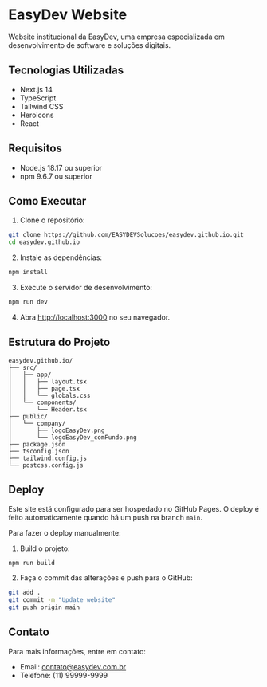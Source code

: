 # EasyDev Website

Website institucional da EasyDev, uma empresa especializada em desenvolvimento de software e soluções digitais.

## Tecnologias Utilizadas

- Next.js 14
- TypeScript
- Tailwind CSS
- Heroicons
- React

## Requisitos

- Node.js 18.17 ou superior
- npm 9.6.7 ou superior

## Como Executar

1. Clone o repositório:

```bash
git clone https://github.com/EASYDEVSolucoes/easydev.github.io.git
cd easydev.github.io
```

2. Instale as dependências:

```bash
npm install
```

3. Execute o servidor de desenvolvimento:

```bash
npm run dev
```

4. Abra [http://localhost:3000](http://localhost:3000) no seu navegador.

## Estrutura do Projeto

```
easydev.github.io/
├── src/
│   ├── app/
│   │   ├── layout.tsx
│   │   ├── page.tsx
│   │   └── globals.css
│   └── components/
│       └── Header.tsx
├── public/
│   └── company/
│       ├── logoEasyDev.png
│       └── logoEasyDev_comFundo.png
├── package.json
├── tsconfig.json
├── tailwind.config.js
└── postcss.config.js
```

## Deploy

Este site está configurado para ser hospedado no GitHub Pages. O deploy é feito automaticamente quando há um push na branch `main`.

Para fazer o deploy manualmente:

1. Build o projeto:

```bash
npm run build
```

2. Faça o commit das alterações e push para o GitHub:

```bash
git add .
git commit -m "Update website"
git push origin main
```

## Contato

Para mais informações, entre em contato:

- Email: contato@easydev.com.br
- Telefone: (11) 99999-9999
